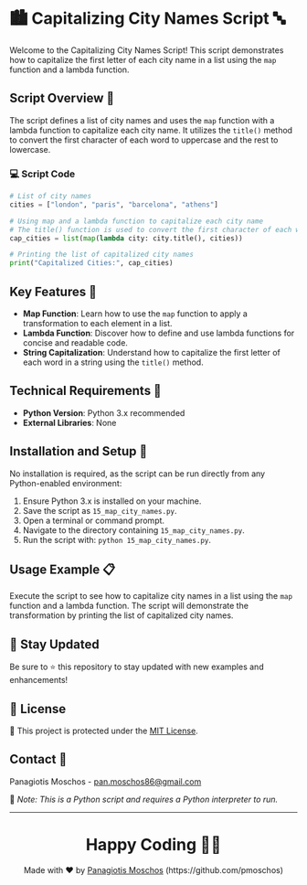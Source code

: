 # 🏙️ Capitalizing City Names Script 🔤

Welcome to the Capitalizing City Names Script! This script demonstrates how to capitalize the first letter of each city name in a list using the `map` function and a lambda function.

## Script Overview 📘

The script defines a list of city names and uses the `map` function with a lambda function to capitalize each city name. It utilizes the `title()` method to convert the first character of each word to uppercase and the rest to lowercase.

### :computer: Script Code

```python
# List of city names
cities = ["london", "paris", "barcelona", "athens"]

# Using map and a lambda function to capitalize each city name
# The title() function is used to convert the first character of each word to uppercase and the rest to lowercase
cap_cities = list(map(lambda city: city.title(), cities))

# Printing the list of capitalized city names
print("Capitalized Cities:", cap_cities)
```

## Key Features 🌟

- **Map Function**: Learn how to use the `map` function to apply a transformation to each element in a list.
- **Lambda Function**: Discover how to define and use lambda functions for concise and readable code.
- **String Capitalization**: Understand how to capitalize the first letter of each word in a string using the `title()` method.

## Technical Requirements 🔧

- **Python Version**: Python 3.x recommended
- **External Libraries**: None

## Installation and Setup 🚀

No installation is required, as the script can be run directly from any Python-enabled environment:

1. Ensure Python 3.x is installed on your machine.
2. Save the script as `15_map_city_names.py`.
3. Open a terminal or command prompt.
4. Navigate to the directory containing `15_map_city_names.py`.
5. Run the script with: `python 15_map_city_names.py`.

## Usage Example 📋

Execute the script to see how to capitalize city names in a list using the `map` function and a lambda function. The script will demonstrate the transformation by printing the list of capitalized city names.

## 📢 Stay Updated

Be sure to ⭐ this repository to stay updated with new examples and enhancements!

## 📄 License
🔐 This project is protected under the [MIT License](https://mit-license.org/).


## Contact 📧
Panagiotis Moschos - pan.moschos86@gmail.com

🔗 *Note: This is a Python script and requires a Python interpreter to run.*

---
<h1 align=center>Happy Coding 👨‍💻 </h1>

<p align="center">
  Made with ❤️ by 
  <a href="https://www.linkedin.com/in/panagiotis-moschos" target="_blank">
  Panagiotis Moschos</a> (https://github.com/pmoschos)
</p>
